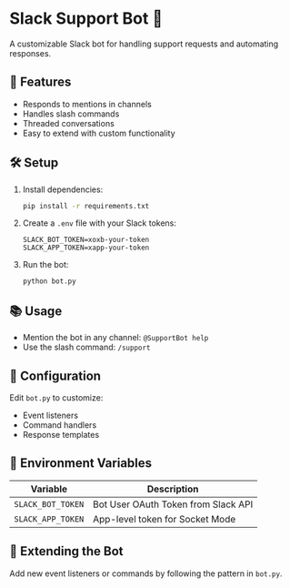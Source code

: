 # Slack Support Bot 🤖

A customizable Slack bot for handling support requests and automating responses.

## 🚀 Features

- Responds to mentions in channels
- Handles slash commands
- Threaded conversations
- Easy to extend with custom functionality

## 🛠️ Setup

1. Install dependencies:

   ```bash
   pip install -r requirements.txt
   ```

2. Create a `.env` file with your Slack tokens:

   ```env
   SLACK_BOT_TOKEN=xoxb-your-token
   SLACK_APP_TOKEN=xapp-your-token
   ```

3. Run the bot:

   ```bash
   python bot.py
   ```

## 📚 Usage

- Mention the bot in any channel: `@SupportBot help`
- Use the slash command: `/support`

## 🔧 Configuration

Edit `bot.py` to customize:
- Event listeners
- Command handlers
- Response templates

## 📝 Environment Variables

| Variable | Description |
|----------|-------------|
| `SLACK_BOT_TOKEN` | Bot User OAuth Token from Slack API |
| `SLACK_APP_TOKEN` | App-level token for Socket Mode |

## 🤖 Extending the Bot

Add new event listeners or commands by following the pattern in `bot.py`.

